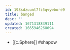 ```yaml
---
id: 198sdzuunt7fz5qvywbore9
title: banged
desc: ''
updated: 1671318839111
created: 1665946268094
---
```


- [[c.Sphere]] #shapow